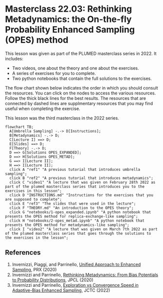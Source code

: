 # Masterclass 22.03: Rethinking Metadynamics: the On-the-fly Probability Enhanced Sampling (OPES) method

This lesson was given as part of the PLUMED masterclass series in 2022.  It includes:

* Two videos, one about the theory and one about the exercises.
* A series of exercises for you to complete.
* Two python notebooks that contain the full solutions to the exercises.

The flow chart shown below indicates the order in which you should consult the resources.  You can click on the nodes to access the various resources.  Follow the thick black lines for the best results.  The resources that are connected by dashed lines are supplmentary resources that you may find useful when completing the exercise.

This lesson was the third masterclass in the 2022 series.

```mermaid
flowchart TB;
  A[Umbrella Sampling] -.-> D[Instructions];
  B[Metadynamics] -.-> D;
  C[Lecture I] ==> D;
  E[Slides] ==> D;
  F[Theory] -.-> D;
  D ==> G[Solutions OPES_EXPANDED];
  D ==> H[Solutions OPES_METAD];
  G ==> I[Lecture II];
  H ==> I[Lecture II];
  click A "ref1" "A previous tutorial that introduces umbrella sampling";
  click B "ref2" "A previous tutorial that introduces metadynamics";
  click C "video1" "A lecture that was given on February 28th 2022 as part of the plumed masterclass series that introduces you to the exercises in this lesson";
  click D "INSTRUCTIONS.md" "Instructions for the exercises that you are supposed to complete";
  click E "ref3" "The slides that were used in the lecture";
  click F "THEORY.md" "An introduction to the OPES theory";
  click G "notebooks/1-opes_expanded.ipynb" "A python notebook that presents the OPES method for replica-exchange-like sampling";
  click H "notebooks/2-opes_metad.ipynb" "A python notebook that presents the OPES method for metadynamics-like sampling";
  click I "video2" "A lecture that was given on March 7th 2022 as part of the plumed masterclass series that goes through the solutions to the exercises in the lesson";
```

## References
1. Invernizzi, Piaggi, and Parrinello, [Unified Approach to Enhanced Sampling](https://journals.aps.org/prx/abstract/10.1103/PhysRevX.10.041034), PRX (2020)
2. Invernizzi and Parrinello, [Rethinking Metadynamics: From Bias Potentials to Probability Distributions](https://pubs.acs.org/doi/10.1021/acs.jpclett.0c00497), JPCL (2020)
3. Invernizzi and Parrinello, [Exploration vs Convergence Speed in Adaptive-Bias Enhanced Sampling](https://pubs.acs.org/doi/10.1021/acs.jctc.2c00152), JCTC (2022)

